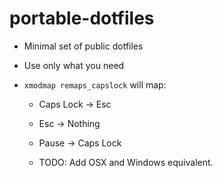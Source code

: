 # portable-dotfiles

- Minimal set of public dotfiles
- Use only what you need

- `xmodmap remaps_capslock` will map:
    - Caps Lock -> Esc
    - Esc       -> Nothing
    - Pause     -> Caps Lock

    - TODO: Add OSX and Windows equivalent.
